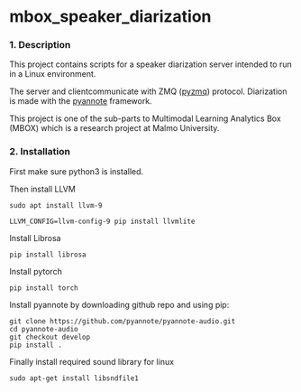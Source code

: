 # mbox_speaker_diarization

### 1. Description
This project contains scripts for a speaker diarization server intended to run in a Linux environment. 

The server and clientcommunicate with ZMQ ([pyzmq](https://github.com/zeromq/pyzmq)) protocol. Diarization is made with the 
[pyannote](https://pyannote.github.io) framework. 

This project is one of the sub-parts to Multimodal Learning Analytics Box (MBOX) which is a research project at Malmo University.


### 2. Installation
First make sure python3 is installed. 

Then install LLVM
```
sudo apt install llvm-9

LLVM_CONFIG=llvm-config-9 pip install llvmlite
```

Install Librosa
```
pip install librosa
```

Install pytorch
```
pip install torch
```

Install pyannote by downloading github repo and using pip:
```
git clone https://github.com/pyannote/pyannote-audio.git
cd pyannote-audio
git checkout develop
pip install .
```

Finally install required sound library for linux
```
sudo apt-get install libsndfile1
```

